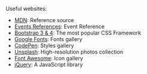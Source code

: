 Useful websites:

+ [MDN](https://mdn.dev): Reference source
+ [Events References](https://developer.mozilla.org/en-US/docs/Web/Events): Event Reference
+ [Bootstrap 3 & 4](https://getbootstrap.com/docs/3.3/): The most popular CSS Framework
+ [Google Fonts](https://fonts.google.com): Fonts gallery
+ [CodePen](https://codepen.io): Styles gallery
+ [Unsplash](https://unsplash.com): High-resolution photos collection
+ [Font Awesome](https://fontawesome.com): Icon gallery
+ [jQuery](https://jquery.com): A JavaScript library
